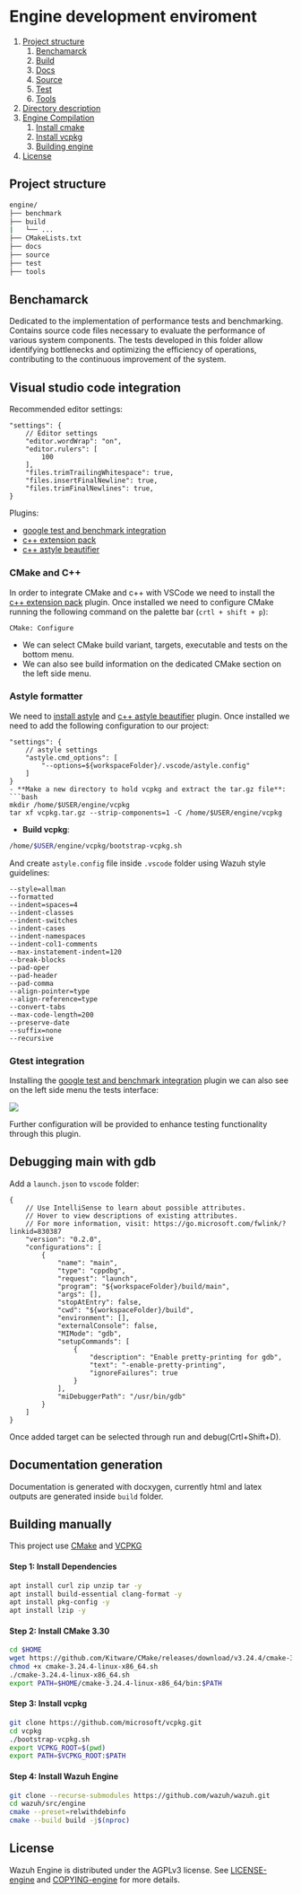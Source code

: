 # Engine development enviroment

1. [Project structure](#structure)
    1. [Benchamarck](#benchamarck)
    1. [Build](#build)
    1. [Docs](#docs)
    1. [Source](#source)
    1. [Test](#test)
    1. [Tools](#tools)
1. [Directory description](#directory-description)
1. [Engine Compilation](#engine-compilation)
    1. [Install cmake](#install-cmake)
    1. [Install vcpkg](#install-vcpkg)
    1. [Building engine](#building-engine)
1. [License](#license)

<a name="structure"></a>
## Project structure
```bash
engine/
├── benchmark
├── build
|   └── ...
├── CMakeLists.txt
├── docs
├── source
├── test
├── tools
```

## Benchamarck

Dedicated to the implementation of performance tests and benchmarking. Contains source code files necessary to evaluate the performance of various system components. The tests developed in this folder allow identifying bottlenecks and optimizing the efficiency of operations, contributing to the continuous improvement of the system.

<a name="VSC"></a>
## Visual studio code integration
Recommended editor settings:
```
"settings": {
    // Editor settings
    "editor.wordWrap": "on",
    "editor.rulers": [
        100
    ],
    "files.trimTrailingWhitespace": true,
    "files.insertFinalNewline": true,
    "files.trimFinalNewlines": true,
}
```
Plugins:
- [google test and benchmark integration](https://marketplace.visualstudio.com/items?itemName=matepek.vscode-catch2-test-adapter)
- [c++ extension pack](https://marketplace.visualstudio.com/items?itemName=ms-vscode.cpptools-extension-pack)
- [c++ astyle beautifier](https://marketplace.visualstudio.com/items?itemName=chiehyu.vscode-astyle)

<a name="CMAKECPP"></a>
### CMake and C++
In order to integrate CMake and c++ with VSCode we need to install the [c++ extension pack](https://marketplace.visualstudio.com/items?itemName=ms-vscode.cpptools-extension-pack) plugin. Once installed we need to configure CMake running the following command on the palette bar (`crtl + shift + p`):
```
CMake: Configure
```
- We can select CMake build variant, targets, executable and tests on the bottom menu.
- We can also see build information on the dedicated CMake section on the left side menu.

<a name="astyle"></a>
### Astyle formatter
We need to [install astyle](http://astyle.sourceforge.net/install.html) and [c++ astyle beautifier](https://marketplace.visualstudio.com/items?itemName=chiehyu.vscode-astyle) plugin. Once installed we need to add the following configuration to our project:
```
"settings": {
    // astyle settings
    "astyle.cmd_options": [
        "--options=${workspaceFolder}/.vscode/astyle.config"
    ]
}
- **Make a new directory to hold vcpkg and extract the tar.gz file**:
```bash
mkdir /home/$USER/engine/vcpkg
tar xf vcpkg.tar.gz --strip-components=1 -C /home/$USER/engine/vcpkg
```
- **Build vcpkg**:
```bash
/home/$USER/engine/vcpkg/bootstrap-vcpkg.sh
```
And create `astyle.config` file inside `.vscode` folder using Wazuh style guidelines:
```
--style=allman
--formatted
--indent=spaces=4
--indent-classes
--indent-switches
--indent-cases
--indent-namespaces
--indent-col1-comments
--max-instatement-indent=120
--break-blocks
--pad-oper
--pad-header
--pad-comma
--align-pointer=type
--align-reference=type
--convert-tabs
--max-code-length=200
--preserve-date
--suffix=none
--recursive
```

<a name="gtest"></a>
### Gtest integration
Installing the [google test and benchmark integration](https://marketplace.visualstudio.com/items?itemName=matepek.vscode-catch2-test-adapter) plugin we can also see on the left side menu the tests interface:

![](docs/img/left_menu_tests.png)

Further configuration will be provided to enhance testing functionality through this plugin.

<a name="debug"></a>
## Debugging main with gdb
Add a `launch.json` to `vscode` folder:
```
{
    // Use IntelliSense to learn about possible attributes.
    // Hover to view descriptions of existing attributes.
    // For more information, visit: https://go.microsoft.com/fwlink/?linkid=830387
    "version": "0.2.0",
    "configurations": [
        {
            "name": "main",
            "type": "cppdbg",
            "request": "launch",
            "program": "${workspaceFolder}/build/main",
            "args": [],
            "stopAtEntry": false,
            "cwd": "${workspaceFolder}/build",
            "environment": [],
            "externalConsole": false,
            "MIMode": "gdb",
            "setupCommands": [
                {
                    "description": "Enable pretty-printing for gdb",
                    "text": "-enable-pretty-printing",
                    "ignoreFailures": true
                }
            ],
            "miDebuggerPath": "/usr/bin/gdb"
        }
    ]
}
```
Once added target can be selected through run and debug(Crtl+Shift+D).

<a name="docxygen"></a>
## Documentation generation
Documentation is generated with docxygen, currently html and latex outputs are generated inside `build` folder.

<a name="buildmanual"></a>
## Building manually
This project use [CMake](https://cmake.org) and [VCPKG](https://vcpkg.io)
#### Step 1: Install Dependencies
```bash
apt install curl zip unzip tar -y
apt install build-essential clang-format -y
apt install pkg-config -y
apt install lzip -y
```
#### Step 2: Install CMake 3.30
```bash
cd $HOME
wget https://github.com/Kitware/CMake/releases/download/v3.24.4/cmake-3.24.4-linux-x86_64.sh
chmod +x cmake-3.24.4-linux-x86_64.sh
./cmake-3.24.4-linux-x86_64.sh
export PATH=$HOME/cmake-3.24.4-linux-x86_64/bin:$PATH
```
#### Step 3: Install vcpkg
```bash
git clone https://github.com/microsoft/vcpkg.git
cd vcpkg
./bootstrap-vcpkg.sh
export VCPKG_ROOT=$(pwd)
export PATH=$VCPKG_ROOT:$PATH
```
#### Step 4: Install Wazuh Engine
```bash
git clone --recurse-submodules https://github.com/wazuh/wazuh.git  
cd wazuh/src/engine
cmake --preset=relwithdebinfo
cmake --build build -j$(nproc)
```

<a name="license"></a>
## License
Wazuh Engine is distributed under the AGPLv3 license. See [LICENSE-engine](LICENSE-engine) and [COPYING-engine](COPYING-engine) for more details.
